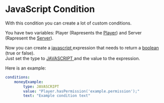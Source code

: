 # JavaScript Condition

With this condition you can create a lot of custom conditions.

You have two variables: Player \(Rapresents the [Player](https://hub.spigotmc.org/javadocs/spigot/org/bukkit/entity/Player.html)\) and Server \(Rapresent the [Server](https://hub.spigotmc.org/javadocs/spigot/org/bukkit/Server.html)\).

Now you can create a [javascript ](https://developer.mozilla.org/en-US/docs/Web/JavaScript)expression that needs to return a [boolean ](https://developer.mozilla.org/en-US/docs/Web/JavaScript/Reference/Global_Objects/Boolean)\(true or false\).  
Just set the type to [JAVASCRIPT ](https://rocketplaceholders.jd.rocketplugins.space/me/lorenzo0111/rocketplaceholders/creator/conditions/RequirementType.html#JAVASCRIPT)and the value to the expression.

Here is an example:

```yaml
conditions:
    moneyExample:
        type: JAVASCRIPT
        value: "Player.hasPermission('example.permission');"
        text: "Example condition text"
```



